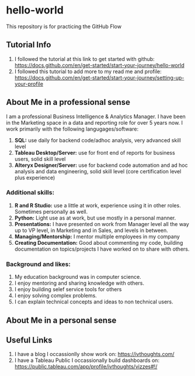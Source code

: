 # hello-world
This repository is for practicing the GitHub Flow

## Tutorial Info
1. I followed the tutorial at this link to get started with github: https://docs.github.com/en/get-started/start-your-journey/hello-world
2. I followed this tutorial to add more to my read me and profile: https://docs.github.com/en/get-started/start-your-journey/setting-up-your-profile

## About Me in a professional sense
I am a professional Business Intelligence & Analytics Manager.
I have been in the Marketing space in a data and reporting role for over 5 years now.
I work primarily with the following langugages/software:
 1. **SQL:** use daily for backend code/adhoc analysis, very advanced skill level
 2. **Tableau Desktop/Server:** use for front end of reports for business users, solid skill level
 3. **Alteryx Designer/Server:** use for backend code automation and ad hoc analysis and data engineering, solid skill level (core certification level plus experience)
    
### Additional skills:
 1. **R and R Studio:** use a little at work, experience using it in other roles. Sometimes personally as well.
 2. **Python:** Light use as at work, but use mostly in a personal manner.
 3. **Presentations:** I have presented on work from Manager level all the way up to VP level, in Marketing and in Sales, and levels in between.
 4. **Managing/Mentorship:** I mentor multiple employees in my company
 5. **Creating Documentation:** Good about commenting my code, building documentation on topics/projects I have worked on to share with others.
    
### Background and likes:
 1. My education background was in computer science.
 2. I enjoy mentoring and sharing knowledge with others.
 3. I enjoy building selef service tools for others
 4. I enjoy solving complex problems.
 5. I can explain technical concepts and ideas to non technical users.

## About Me in a personal sense


## Useful Links
1. I have a blog I occassionlly show work on: https://ivthoughts.com/
2. I have a Tableau Public I occassionally build dashboards on: https://public.tableau.com/app/profile/ivthoughts/vizzes#!/


